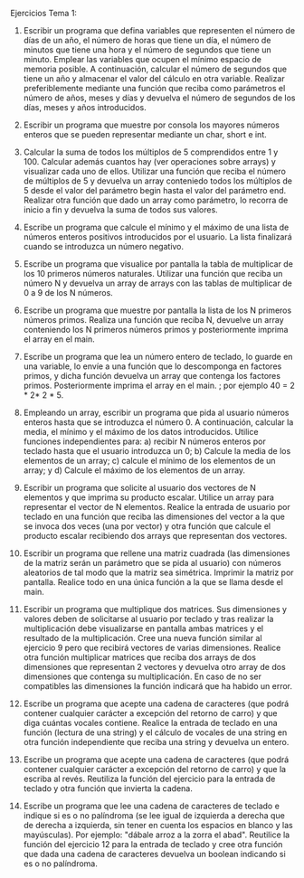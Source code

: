 Ejercicios Tema 1:

1. Escribir un programa que defina variables que representen el
número de días de un año, el número de horas que tiene un día, el número de
minutos que tiene una hora y el número de segundos que tiene un minuto.
Emplear las variables que ocupen el mínimo espacio de memoria posible. A
continuación, calcular el número de segundos que tiene un año y almacenar el
valor del cálculo en otra variable. Realizar preferiblemente mediante una
función que reciba como parámetros el número de años, meses y días y
devuelva el número de segundos de los días, meses y años introducidos.

2. Escribir un programa que muestre por consola los mayores
números enteros que se pueden representar mediante un char, short e int.

3. Calcular la suma de todos los múltiplos de 5 comprendidos entre
1 y 100. Calcular además cuantos hay (ver operaciones sobre arrays) y
visualizar cada uno de ellos. Utilizar una función que reciba el número de
múltiplos de 5 y devuelva un array conteniedo todos los múltiplos de 5 desde
el valor del parámetro begin hasta el valor del parámetro end. Realizar otra
función que dado un array como parámetro, lo recorra de inicio a fin y
devuelva la suma de todos sus valores.

4. Escribe un programa que calcule el mínimo y el máximo de una
lista de números enteros positivos introducidos por el usuario. La lista
finalizará cuando se introduzca un número negativo.

5. Escribe un programa que visualice por pantalla la tabla de
multiplicar de los 10 primeros números naturales. Utilizar una función que
reciba un número N y devuelva un array de arrays con las tablas de multiplicar
de 0 a 9 de los N números.

6. Escribe un programa que muestre por pantalla la lista de los N
primeros números primos. Realiza una función que reciba N, devuelve un
array conteniendo los N primeros números primos y posteriormente
imprima el array en el main.

7. Escribe un programa que lea un número entero de teclado, lo
guarde en una variable, lo envíe a una función que lo descomponga en factores
primos, y dicha función devuelva un array que contenga los factores primos.
Posteriormente imprima el array en el main. ; por ejemplo 40 = 2 * 2* 2 * 5.

8. Empleando un array, escribir un programa que pida al usuario
números enteros hasta que se introduzca el número 0. A continuación, calcular
la media, el mínimo y el máximo de los datos introducidos. Utilice funciones
independientes para: a) recibir N números enteros por teclado hasta que el
usuario introduzca un 0; b) Calcule la media de los elementos de un array; c)
calcule el mínimo de los elementos de un array; y d) Calcule el máximo de los
elementos de un array.

9. Escribir un programa que solicite al usuario dos vectores de N
elementos y que imprima su producto escalar. Utilice un array para representar
el vector de N elementos. Realice la entrada de usuario por teclado en una
función que reciba las dimensiones del vector a la que se invoca dos veces
(una por vector) y otra función que calcule el producto escalar recibiendo dos
arrays que representan dos vectores.

10. Escribir un programa que rellene una matriz cuadrada (las
dimensiones de la matriz serán un parámetro que se pida al usuario) con
números aleatorios de tal modo que la matriz sea simétrica. Imprimir la matriz
por pantalla. Realice todo en una única función a la que se llama desde el
main.

11. Escribir un programa que multiplique dos matrices. Sus
dimensiones y valores deben de solicitarse al usuario por teclado y tras realizar
la multiplicación debe visualizarse en pantalla ambas matrices y el resultado
de la multiplicación. Cree una nueva función similar al ejercicio 9
pero que recibirá vectores de varias dimensiones. Realice otra función
multiplicar matrices que reciba dos arrays de dos dimensiones que representan
2 vectores y devuelva otro array de dos dimensiones que contenga su
multiplicación. En caso de no ser compatibles las dimensiones la función
indicará que ha habido un error.

12. Escribe un programa que acepte una cadena de caracteres (que
podrá contener cualquier carácter a excepción del retorno de carro) y que diga
cuántas vocales contiene. Realice la entrada de teclado en una función
(lectura de una string) y el cálculo de vocales de una string en otra función
independiente que reciba una string y devuelva un entero.

13. Escribe un programa que acepte una cadena de caracteres (que
podrá contener cualquier carácter a excepción del retorno de carro) y que la
escriba al revés. Reutiliza la función del ejercicio para la entrada de teclado y
otra función que invierta la cadena.

14. Escribe un programa que lee una cadena de caracteres de teclado
e indique si es o no palíndroma (se lee igual de izquierda a derecha que de
derecha a izquierda, sin tener en cuenta los espacios en blanco y las
mayúsculas). Por ejemplo: "dábale arroz a la zorra el abad". Reutilice la
función del ejercicio 12 para la entrada de teclado y cree otra función que
dada una cadena de caracteres devuelva un boolean indicando si es o no
palíndroma.
